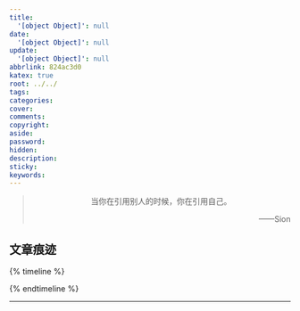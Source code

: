 ```yaml
---
title:
  '[object Object]': null
date:
  '[object Object]': null
update:
  '[object Object]': null
abbrlink: 824ac3d0
katex: true
root: ../../
tags:
categories:
cover:
comments:
copyright:
aside:
password:
hidden:
description:
sticky:
keywords:
---
```


> <center>当你在引用别人的时候，你在引用自己。</center>
> <p align="right">——Sion</p>
## 文章痕迹
{% timeline %}
<!-- timeline {{date}}-->
<!-- endtimeline -->
{% endtimeline %}

-----

